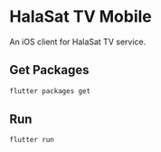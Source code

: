 # HalaSat TV Mobile

An iOS client for HalaSat TV service.

## Get Packages

```bash
flutter packages get
```


## Run

```bash
flutter run
```
